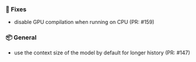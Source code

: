 ### 🐛 Fixes

- disable GPU compilation when running on CPU (PR: #159)

### 📦 General

- use the context size of the model by default for longer history (PR: #147)

